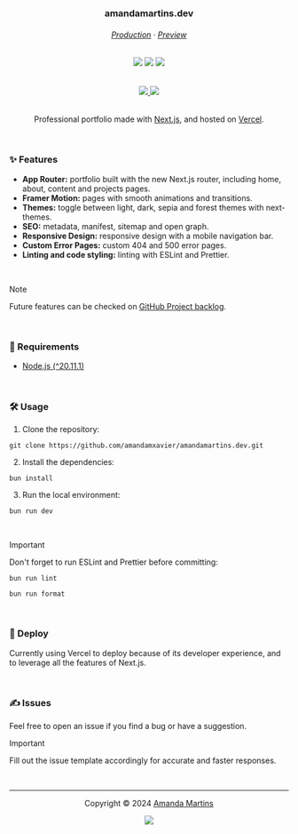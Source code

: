 <h3 align="center">
    amandamartins.dev
</h3>

<h6 align="center">
    <a href="https://amandamartins.dev" target="_blank">Production</a>
    ·
    <a href="https://preview.amandamartins.dev" target="_blank">Preview</a>
</h6>

<h6 align="center">
  <img src="https://img.shields.io/badge/Next-black?style=for-the-badge&logo=next.js&logoColor=white">
  <img src="https://img.shields.io/badge/Framer-black?style=for-the-badge&logo=framer&logoColor=blue">
  <img src="https://img.shields.io/badge/vercel-%23000000.svg?style=for-the-badge&logo=vercel&logoColor=white">
</h6>

<h6 align="center">
	<a href="https://github.com/amandamxavier/amandamartins.dev/stargazers">
		<img src="https://img.shields.io/github/stars/amandamxavier/amandamartins.dev?style=for-the-badge&color=C9CBFF&logoColor=D9E0EE&labelColor=302D41">
	</a>
	<a href="https://github.com/amandamxavier/amandamartins.dev/issues">
		<img src="https://img.shields.io/github/issues/amandamxavier/amandamartins.dev?colorA=363a4f&colorB=f5a97f&style=for-the-badge">
	</a>
</h6>

<p align="center">
    Professional portfolio made with <a href="https://nextjs.org" target="_blank">Next.js</a>, and hosted on <a href="https://vercel.com" target="_blank">Vercel</a>.
</p>

<!-- <p align="center">
    <img src="SCREENSHOT.png" alt="Screenshot of the website homepage">
</p> -->

&nbsp;

### ✨ Features

- **App Router:** portfolio built with the new Next.js router, including home, about, content and projects pages.
- **Framer Motion:** pages with smooth animations and transitions.
- **Themes:** toggle between light, dark, sepia and forest themes with next-themes.
- **SEO:** metadata, manifest, sitemap and open graph.
- **Responsive Design:** responsive design with a mobile navigation bar.
- **Custom Error Pages:** custom 404 and 500 error pages.
- **Linting and code styling:** linting with ESLint and Prettier.

&nbsp;

> [!NOTE]  
> Future features can be checked on [GitHub Project backlog](https://github.com/users/amandamxavier/projects/5).

&nbsp;

### 🧰 Requirements

- [Node.js (^20.11.1)](http://nodejs.org/)

&nbsp;

### 🛠 Usage

1. Clone the repository:

```console
git clone https://github.com/amandamxavier/amandamartins.dev.git
```

2. Install the dependencies:

```console
bun install
```

3. Run the local environment:

```console
bun run dev
```

&nbsp;

> [!IMPORTANT]  
> Don't forget to run ESLint and Prettier before committing:

```console
bun run lint
```

```console
bun run format
```

&nbsp;

### 🚀 Deploy

Currently using Vercel to deploy because of its developer experience, and to leverage all the features of Next.js.

&nbsp;

### ✍️ Issues

Feel free to open an issue if you find a bug or have a suggestion.

> [!IMPORTANT]  
> Fill out the issue template accordingly for accurate and faster responses.

&nbsp;

---

<p align="center">
	Copyright &copy; 2024 
	<a href="https://github.com/amandamxavier" target="_blank">
		Amanda Martins
	</a>
<p align="center">
	<a href="https://github.com/amandamxavier/amandamartins.dev/blob/main/LICENSE">
		<img src="https://img.shields.io/static/v1.svg?style=for-the-badge&label=License&message=MIT&logoColor=d9e0ee&colorA=363a4f&colorB=b7bdf8"/>
	</a>
</p>
